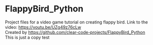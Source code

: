 # FlappyBird_Python
Project files for a video game tutorial on creating flappy bird. Link to the video: https://youtu.be/UZg49z76cLw  
Created by https://github.com/clear-code-projects/FlappyBird_Python  
This is just a copy test
